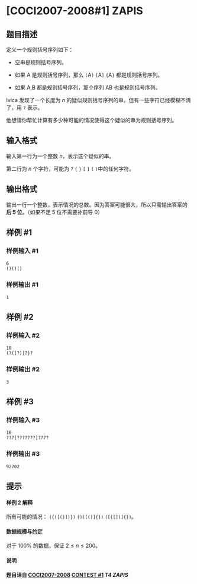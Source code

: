 # [COCI2007-2008#1] ZAPIS

## 题目描述

定义一个规则括号序列如下：

- 空串是规则括号序列。

- 如果 A 是规则括号序列，那么 `(`A`)` `[`A`]` `{`A`}` 都是规则括号序列。

- 如果 A,B 都是规则括号序列，那个序列 AB 也是规则括号序列。

Ivica 发现了一个长度为 $n$ 的疑似规则括号序列的串。但有一些字符已经模糊不清了，用 `?` 表示。

他想请你帮忙计算有多少种可能的情况使得这个疑似的串为规则括号序列。

## 输入格式

输入第一行为一个整数 $n$，表示这个疑似的串。

第二行为 $n$ 个字符，可能为 `?` `{` `}` `[` `]` `(` `)`中的任何字符。

## 输出格式

输出一行一个整数，表示情况的总数。因为答案可能很大，所以只需输出答案的 **后 $5$ 位**。（如果不足 $5$ 位不需要补前导 $0$）

## 样例 #1

### 样例输入 #1
```
6
()()()
```

### 样例输出 #1

```
1
```

## 样例 #2

### 样例输入 #2
```
10
(?([?)]?}?
```

### 样例输出 #2

```
3
```

## 样例 #3

### 样例输入 #3
```
16
???[???????]????
```

### 样例输出 #3

```
92202
```

## 提示

#### 样例 $2$ 解释

所有可能的情况： `({([()])})` `()([()]{})` `([([])]{})`。

#### 数据规模与约定

对于 $100\%$ 的数据，保证 $2\le n\le 200$。

#### 说明

**题目译自 [COCI2007-2008](https://hsin.hr/coci/archive/2007_2008/) [CONTEST #1](https://hsin.hr/coci/archive/2007_2008/contest1_tasks.pdf) *T4 ZAPIS***

